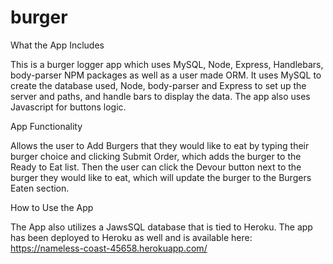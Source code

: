 # burger

What the App Includes

This is a burger logger app which uses MySQL, Node, Express, Handlebars, body-parser NPM packages as well as a user made ORM.  It uses MySQL to create the database used, Node, body-parser and Express to set up the server and paths, and handle bars to display the data.  The app also uses Javascript for buttons logic.

App Functionality

Allows the user to Add Burgers that they would like to eat by typing their burger choice and clicking Submit Order, which adds the burger to the Ready to Eat list.  Then the user can click the Devour button next to the burger they would like to eat, which will update the burger to the Burgers Eaten section.

How to Use the App

The App also utilizes a JawsSQL database that is tied to Heroku.  The app has been deployed to Heroku as well and is available here: https://nameless-coast-45658.herokuapp.com/
